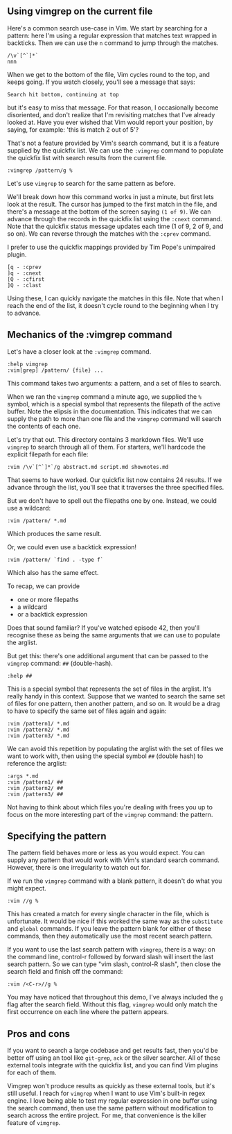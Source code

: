 ## Using vimgrep on the current file

Here's a common search use-case in Vim. We start by searching for a pattern: here I'm using a regular expression that matches text wrapped in backticks. Then we can use the `n` command to jump through the matches.

    /\v`[^`]*`
    nnn

When we get to the bottom of the file, Vim cycles round to the top, and keeps going. If you watch closely, you'll see a message that says:

    Search hit bottom, continuing at top

but it's easy to miss that message. For that reason, I occasionally become disoriented, and don't realize that I'm revisiting matches that I've already looked at. Have you ever wished that Vim would report your position, by saying, for example: 'this is match 2 out of 5'?

That's not a feature provided by Vim's search command, but it is a feature supplied by the quickfix list. We can use the `:vimgrep` command to populate the quickfix list with search results from the current file.

    :vimgrep /pattern/g %

Let's use `vimgrep` to search for the same pattern as before.

We'll break down how this command works in just a minute, but first lets look at the result. The cursor has jumped to the first match in the file, and there's a message at the bottom of the screen saying `(1 of 9)`. We can advance through the records in the quickfix list using the `:cnext` command. Note that the quickfix status message updates each time (1 of 9, 2 of 9, and so on). We can reverse through the matches with the `:cprev` command.

I prefer to use the quickfix mappings provided by Tim Pope's unimpaired plugin.

    [q - :cprev
    ]q - :cnext
    [Q - :cfirst
    ]Q - :clast

Using these, I can quickly navigate the matches in this file.  Note that when I reach the end of the list, it doesn't cycle round to the beginning when I try to advance.

## Mechanics of the :vimgrep command

Let's have a closer look at the `:vimgrep` command.

    :help vimgrep
    :vim[grep] /pattern/ {file} ...

This command takes two arguments: a pattern, and a set of files to search.

When we ran the `vimgrep` command a minute ago, we supplied the `%` symbol, which is a special symbol that represents the filepath of the active buffer. Note the elipsis in the documentation. This indicates that we can supply the path to more than one file and the `vimgrep` command will search the contents of each one.

Let's try that out. This directory contains 3 markdown files. We'll use `vimgrep` to search through all of them. For starters, we'll hardcode the explicit filepath for each file:

    :vim /\v`[^`]*`/g abstract.md script.md shownotes.md

That seems to have worked. Our quickfix list now contains 24 results. If we advance through the list, you'll see that it traverses the three specified files.

But we don't have to spell out the filepaths one by one. Instead, we could use a wildcard:

    :vim /pattern/ *.md

Which produces the same result.

Or, we could even use a backtick expression!

    :vim /pattern/ `find . -type f`

Which also has the same effect.

To recap, we can provide

* one or more filepaths
* a wildcard
* or a backtick expression

Does that sound familiar? If you've watched episode 42, then you'll recognise these as being the same arguments that we can use to populate the arglist.

But get this: there's one additional argument that can be passed to the `vimgrep` command: `##` (double-hash).

    :help ##

This is a special symbol that represents the set of files in the arglist. It's really handy in this context. Suppose that we wanted to search the same set of files for one pattern, then another pattern, and so on. It would be a drag to have to specify the same set of files again and again:

    :vim /pattern1/ *.md
    :vim /pattern2/ *.md
    :vim /pattern3/ *.md

We can avoid this repetition by populating the arglist with the set of files we want to work with, then using the special symbol `##` (double hash) to reference the arglist:

    :args *.md
    :vim /pattern1/ ##
    :vim /pattern2/ ##
    :vim /pattern3/ ##

Not having to think about which files you're dealing with frees you up to focus on the more interesting part of the `vimgrep` command: the pattern.

## Specifying the pattern

The pattern field behaves more or less as you would expect. You can supply any pattern that would work with Vim's standard search command. However, there is one irregularity to watch out for.

If we run the `vimgrep` command with a blank pattern, it doesn't do what you might expect.

    :vim //g %

This has created a match for every single character in the file, which is unfortunate. It would be nice if this worked the same way as the `substitute` and `global` commands. If you leave the pattern blank for either of these commands, then they automatically use the most recent search pattern.

If you want to use the last search pattern with `vimgrep`, there is a way: on the command line, control-r followed by forward slash will insert the last search pattern. So we can type "vim slash, control-R slash", then close the search field and finish off the command:

    :vim /<C-r>//g %

You may have noticed that throughout this demo, I've always included the `g` flag after the search field. Without this flag, `vimgrep` would only match the first occurrence on each line where the pattern appears.

## Pros and cons

If you want to search a large codebase and get results fast, then you'd be better off using an tool like `git-grep`, `ack` or the silver searcher. All of these external tools integrate with the quickfix list, and you can find Vim plugins for each of them.

Vimgrep won't produce results as quickly as these external tools, but it's still useful. I reach for `vimgrep` when I want to use Vim's built-in regex engine. I love being able to test my regular expression in one buffer using the search command, then use the same pattern without modification to search across the entire project. For me, that convenience is the killer feature of `vimgrep`.